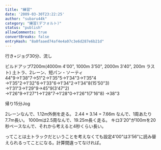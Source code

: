 ```yaml
---
title: "練習"
date: '2009-03-30T23:22:25'
author: "subaru44k"
category: "練習(デフォルト)"
status: "publish"
allowComments: true
convertBreaks: false
entryHash: "8a0faaed74af4e4a07c3e6d287e6b21d"
---
```

行き+ジョグ30分、流し

ビルドアップ7200m(4000m 4'00", 1000m 3'50", 2000m 3'40", 200m ラスト)
土トラ、2レーン、短パン・ソーティ
44"9→1'38"7→51"2→1'35"5→1'34"3→1'35"4
→1'35"2→1'32"6→1'33"6→1'34"2→1'34"8(15'50"3)
→1'31"3→1'29"9→45"9(3'47"2)
→1'26"9→1'27"1→1'28"7→1'28"0→1'26"1(7'16"8)
→38"3

帰り15分Jog

2レーンなんで、1.12m外側を走る。
2.44 * 3.14 = 7.66m
なんで、1周あたり7.7m長い。
1000mは2.5周なんで、19.25m長く走る。
キロ3'20"が100mを20秒ペースなんで、それから考えると4秒くらい長い。

ってことは土トラックだということを考えなくても設定4'00"は3'56"に読み替えられるってことになる。計算間違ってなければ。
